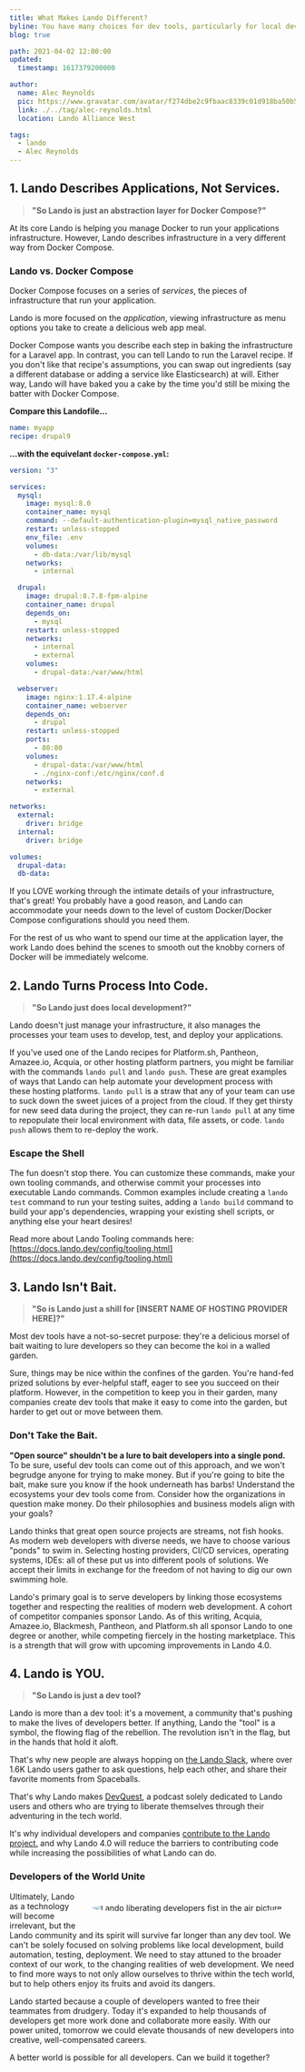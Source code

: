 ```yaml
---
title: What Makes Lando Different?
byline: You have many choices for dev tools, particularly for local development. What makes Lando different?
blog: true

path: 2021-04-02 12:00:00
updated:
  timestamp: 1617379200000

author:
  name: Alec Reynolds
  pic: https://www.gravatar.com/avatar/f274dbe2c9fbaac8339c01d918ba50b5
  link: ./../tag/alec-reynolds.html
  location: Lando Alliance West

tags:
  - lando
  - Alec Reynolds
---
```


## 1. Lando Describes Applications, Not Services.

> **"So Lando is just an abstraction layer for Docker Compose?"**

At its core Lando is helping you manage Docker to run your applications infrastructure. However, Lando describes infrastructure in a very different way from Docker Compose.

### Lando vs. Docker Compose

Docker Compose focuses on a series of _services_, the pieces of infrastructure that run your application.

Lando is more focused on the _application_, viewing infrastructure as menu options you take to create a delicious web app meal.

Docker Compose wants you describe each step in baking the infrastructure for a Laravel app. In contrast, you can tell Lando to run the Laravel recipe. If you don't like that recipe's assumptions, you can swap out ingredients (say a different database or adding a service like Elasticsearch) at will. Either way, Lando will have baked you a cake by the time you'd still be mixing the batter with Docker Compose.

**Compare this Landofile...**

```yaml
name: myapp
recipe: drupal9
```

**...with the equivelant `docker-compose.yml`:**

```yaml
version: "3"

services:
  mysql:
    image: mysql:8.0
    container_name: mysql
    command: --default-authentication-plugin=mysql_native_password
    restart: unless-stopped
    env_file: .env
    volumes:
      - db-data:/var/lib/mysql
    networks:
      - internal

  drupal:
    image: drupal:8.7.8-fpm-alpine
    container_name: drupal
    depends_on:
      - mysql
    restart: unless-stopped
    networks:
      - internal
      - external
    volumes:
      - drupal-data:/var/www/html

  webserver:
    image: nginx:1.17.4-alpine
    container_name: webserver
    depends_on:
      - drupal
    restart: unless-stopped
    ports:
      - 80:80
    volumes:
      - drupal-data:/var/www/html
      - ./nginx-conf:/etc/nginx/conf.d
    networks:
      - external

networks:
  external:
    driver: bridge
  internal:
    driver: bridge

volumes:
  drupal-data:
  db-data:
```


If you LOVE working through the intimate details of your infrastructure, that's great! You probably have a good reason, and Lando can accommodate your needs down to the level of custom Docker/Docker Compose configurations should you need them.

For the rest of us who want to spend our time at the application layer, the work Lando does behind the scenes to smooth out the knobby corners of Docker will be immediately welcome.


## 2. Lando Turns Process Into Code.

> **"So Lando just does local development?"**

Lando doesn't just manage your infrastructure, it also manages the processes your team uses to develop, test, and deploy your applications.

If you've used one of the Lando recipes for Platform.sh, Pantheon, Amazee.io, Acquia, or other hosting platform partners, you might be familiar with the commands `lando pull` and `lando push`. These are great examples of ways that Lando can help automate your development process with these hosting platforms. `lando pull` is a straw that any of your team can use to suck down the sweet juices of a project from the cloud. If they get thirsty for new seed data during the project, they can re-run `lando pull` at any time to repopulate their local environment with data, file assets, or code. `lando push` allows them to re-deploy the work.

### Escape the Shell

The fun doesn't stop there. You can customize these commands, make your own tooling commands, and otherwise commit your processes into executable Lando commands. Common examples include creating a `lando test` command to run your testing suites, adding a `lando build` command to build your app's dependencies, wrapping your existing shell scripts, or anything else your heart desires!

Read more about Lando Tooling commands here: [https://docs.lando.dev/config/tooling.html](https://docs.lando.dev/config/tooling.html)

## 3. Lando Isn't Bait.

> **"So is Lando just a shill for [INSERT NAME OF HOSTING PROVIDER HERE]?"**

Most dev tools have a not-so-secret purpose: they're a delicious morsel of bait waiting to lure developers so they can become the koi in a walled garden.

Sure, things may be nice within the confines of the garden. You're hand-fed prized solutions by ever-helpful staff, eager to see you succeed on their platform. However, in the competition to keep you in their garden, many companies create dev tools that make it easy to come into the garden, but harder to get out or move between them.

### Don't Take the Bait.

**"Open source" shouldn't be a lure to bait developers into a single pond.** To be sure, useful dev tools can come out of this approach, and we won't begrudge anyone for trying to make money. But if you're going to bite the bait, make sure you know if the hook underneath has barbs! Understand the ecosystems your dev tools come from. Consider how the organizations in question make money. Do their philosophies and business models align with your goals?

Lando thinks that great open source projects are streams, not fish hooks. As modern web developers with diverse needs, we have to choose various "ponds" to swim in. Selecting hosting providers, CI/CD services, operating systems, IDEs: all of these put us into different pools of solutions. We accept their limits in exchange for the freedom of not having to dig our own swimming hole.

Lando's primary goal is to serve developers by linking those ecosystems together and respecting the realities of modern web development. A cohort of competitor companies sponsor Lando. As of this writing, Acquia, Amazee.io, Blackmesh, Pantheon, and Platform.sh all sponsor Lando to one degree or another, while competing fiercely in the hosting marketplace. This is a strength that will grow with upcoming improvements in Lando 4.0.

## 4. Lando is YOU.

> **"So Lando is just a dev tool?**

Lando is more than a dev tool: it's a movement, a community that's pushing to make the lives of developers better. If anything, Lando the "tool" is a symbol, the flowing flag of the rebellion. The revolution isn't in the flag, but in the hands that hold it aloft.

That's why new people are always hopping on [the Lando Slack](https://launchpass.com/devwithlando), where over 1.6K Lando users gather to ask questions, help each other, and share their favorite moments from Spaceballs.

That's why Lando makes [DevQuest](https://devquest.lando.dev/), a podcast solely dedicated to Lando users and others who are trying to liberate themselves through their adventuring in the tech world.

It's why individual developers and companies [contribute to the Lando project.](https://github.com/sponsors/lando) and why Lando 4.0 will reduce the barriers to contributing code while increasing the possibilities of what Lando can do.

### Developers of the World Unite

<img style="float:right; margin: 20px; object-fit:cover; border-radius:50%;" src="/images/LandoAlliance.jpg" alt="Lando liberating developers fist in the air picture." loading="lazy" />


Ultimately, Lando as a technology will become irrelevant, but the Lando community and its spirit will survive far longer than any dev tool. We can't be solely focused on solving problems like local development, build automation, testing, deployment. We need to stay attuned to the broader context of our work, to the changing realities of web development. We need to find more ways to not only allow ourselves to thrive within the tech world, but to help others enjoy its fruits and avoid its dangers.

Lando started because a couple of developers wanted to free their teammates from drudgery. Today it's expanded to help thousands of developers get more work done and collaborate more easily. With our power united, tomorrow we could elevate thousands of new developers into creative, well-compensated careers.

A better world is possible for all developers. Can we build it together?

